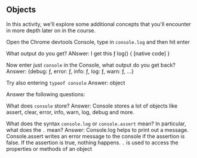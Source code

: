 ## Objects

In this activity, we'll explore some additional concepts that you'll encounter in more depth later on in the course.

Open the Chrome devtools Console, type in `console.log` and then hit enter

What output do you get?
ANswer: I get this ƒ log() { [native code] }

Now enter just `console` in the Console, what output do you get back?
Answer: {debug: ƒ, error: ƒ, info: ƒ, log: ƒ, warn: ƒ, …}

Try also entering `typeof console`
Answer: object

Answer the following questions:

What does `console` store?
Answer: Console stores a lot of objects like assert, clear, error, info, warn, log, debug and more.

What does the syntax `console.log` or `console.assert` mean? In particular, what does the `.` mean?
Answer: Console.log helps to print out a message.
Console.assert writes an error message to the console if the assertion is false. If the assertion is true, nothing happens.
`.` is used to access the properties or methods of an object
